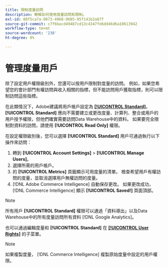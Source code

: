 ```yaml
---
title: 限制度量訪問
description: 瞭解如何使用度量訪問和限制。
exl-id: 88f5ca7a-8073-4968-9685-95f141b2a87f
source-git-commit: c7f6bacd49487cd13c4347fe6dd46d6a10613942
workflow-type: tm+mt
source-wordcount: '238'
ht-degree: 0%

---
```


# 管理度量用戶

除了設定用戶權限級別外，您還可以按用戶限制對度量的訪問。 例如，如果您希望您的會計部門有權訪問與收入相關的指標，但不能訪問用戶獲取指標，則可以限制訪問這些指標。

在此類情況下，Adobe建議將用戶帳戶設定為 **[[!UICONTROL Standard]](../../administrator/user-management/user-management.md)**。 **[!UICONTROL Standard]** 應向不需要建立或更改度量、計算列、整合或用戶的用戶授予權限，但他們確實需要訪問Data Warehouse中的資料。 如果要完全限制對資料的訪問，請使用 **[!UICONTROL Read Only]** 權限。

在設定權限級別後，您可以選擇 **[!UICONTROL Standard]** 用戶可通過執行以下操作來訪問：

1. 轉到 **[!UICONTROL Account Settings]** > **[!UICONTROL Manage Users]**。
1. 選擇所需的用戶帳戶。
1. 的 **[!UICONTROL Metrics]** 頁籤顯示可用度量的清單。 檢查希望用戶有權訪問的度量，並取消選擇用戶無權訪問的度量。
1. [!DNL Adobe Commerce Intelligence] 自動保存更改。 如果更改成功， [!DNL Commerce Intelligence] 顯示 **[!UICONTROL Saved!]** 頁面頂部。

>[!NOTE]
>
>所有用戶 **[!UICONTROL Standard]** 權限可以通過「資料導出」以及Data Warehouse中的所有度量訪問所有資料 [!DNL Google Analytics]。

也可以通過編輯度量和 **[!UICONTROL Standard]** 在 **[[!UICONTROL User Rights]](../../data-user/reports/ess-manage-data-metrics.md)** 的子菜單。

>[!NOTE]
>
>如果複製度量， [!DNL Commerce Intelligence] 複製原始度量中設定的用戶權限。
